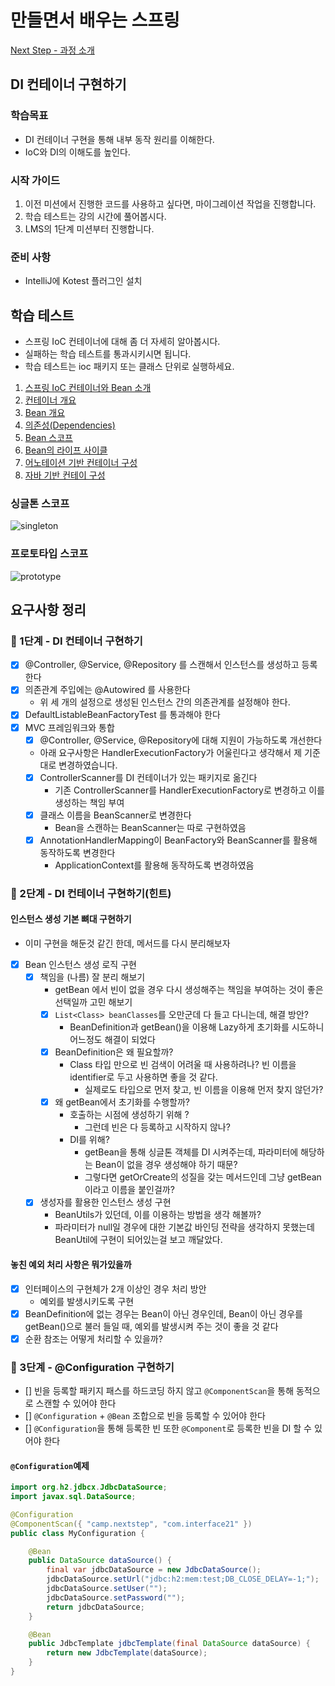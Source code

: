 # 만들면서 배우는 스프링
[Next Step - 과정 소개](https://edu.nextstep.camp/c/4YUvqn9V)

## DI 컨테이너 구현하기

### 학습목표
- DI 컨테이너 구현을 통해 내부 동작 원리를 이해한다.
- IoC와 DI의 이해도를 높인다.

### 시작 가이드
1. 이전 미션에서 진행한 코드를 사용하고 싶다면, 마이그레이션 작업을 진행합니다.
2. 학습 테스트는 강의 시간에 풀어봅시다.
3. LMS의 1단계 미션부터 진행합니다.

### 준비 사항
- IntelliJ에 Kotest 플러그인 설치

## 학습 테스트
- 스프링 IoC 컨테이너에 대해 좀 더 자세히 알아봅시다.
- 실패하는 학습 테스트를 통과시키시면 됩니다.
- 학습 테스트는 ioc 패키지 또는 클래스 단위로 실행하세요.

1. [스프링 IoC 컨테이너와 Bean 소개](study/src/test/kotlin/ioc/Introduction.kt)
2. [컨테이너 개요](study/src/test/kotlin/ioc/Container.kt)
3. [Bean 개요](study/src/test/kotlin/ioc/Bean.kt)
4. [의존성(Dependencies)](study/src/test/kotlin/ioc/Dependencies.kt)
5. [Bean 스코프](study/src/test/kotlin/ioc/BeanScopes.kt)
6. [Bean의 라이프 사이클](study/src/test/kotlin/ioc/Lifecycle.kt)
7. [어노테이션 기반 컨테이너 구성](study/src/test/kotlin/ioc/AnnotationBasedConfiguration.kt)
8. [자바 기반 컨테이 구성](study/src/test/kotlin/ioc/JavaBasedConfiguration.kt)

### 싱글톤 스코프
<img src="docs/images/singleton.png" alt="singleton">

### 프로토타입 스코프
<img src="docs/images/prototype.png" alt="prototype">


## 요구사항 정리 
### 🚀 1단계 - DI 컨테이너 구현하기
- [x] @Controller, @Service, @Repository 를 스캔해서 인스턴스를 생성하고 등록한다 
- [x] 의존관계 주입에는 @Autowired 를 사용한다 
  - 위 세 개의 설정으로 생성된 인스턴스 간의 의존관계를 설정해야 한다. 
- [x] DefaultListableBeanFactoryTest 를 통과해야 한다 
- [x] MVC 프레임워크와 통합 
  - [x] @Controller, @Service, @Repository에 대해 지원이 가능하도록 개선한다
  - 아래 요구사항은 HandlerExecutionFactory가 어울린다고 생각해서 제 기준대로 변경하였습니다. 
  - [x] ControllerScanner를 DI 컨테이너가 있는 패키지로 옮긴다
    - 기존 ControllerScanner를 HandlerExecutionFactory로 변경하고 이를 생성하는 책임 부여 
  - [x] 클래스 이름을 BeanScanner로 변경한다 
    - Bean을 스캔하는 BeanScanner는 따로 구현하였음 
  - [x] AnnotationHandlerMapping이 BeanFactory와 BeanScanner를 활용해 동작하도록 변경한다
    - ApplicationContext를 활용해 동작하도록 변경하였음 

### 🚀 2단계 - DI 컨테이너 구현하기(힌트) 
#### 인스턴스 생성 기본 뼈대 구현하기
- 이미 구현을 해둔것 같긴 한데, 메서드를 다시 분리해보자
- [x] Bean 인스턴스 생성 로직 구현
  - [x] 책임을 (나름) 잘 분리 해보기
    - getBean 에서 빈이 없을 경우 다시 생성해주는 책임을 부여하는 것이 좋은 선택일까 고민 해보기
    - [x] `List<Class> beanClasses`를 오만군데 다 들고 다니는데, 해결 방안?
      - BeanDefinition과 getBean()을 이용해 Lazy하게 초기화를 시도하니 어느정도 해결이 되었다
    - [x] BeanDefinition은 왜 필요할까?
      - Class 타입 만으로 빈 검색이 어려울 때 사용하려나? 빈 이름을 identifier로 두고 사용하면 좋을 것 같다.
        - 실제로도 타입으로 먼저 찾고, 빈 이름을 이용해 먼저 찾지 않던가? 
    - [x] 왜 getBean에서 초기화를 수행할까?
      - 호출하는 시점에 생성하기 위해 ? 
        - 그런데 빈은 다 등록하고 시작하지 않나? 
      - DI를 위해? 
        - getBean을 통해 싱글톤 객체를 DI 시켜주는데, 파라미터에 해당하는 Bean이 없을 경우 생성해야 하기 때문?
        - 그렇다면 getOrCreate의 성질을 갖는 메서드인데 그냥 getBean이라고 이름을 붙인걸까? 
  - [x] 생성자를 활용한 인스턴스 생성 구현 
    - BeanUtils가 있던데, 이를 이용하는 방법을 생각 해볼까?
    - 파라미터가 null일 경우에 대한 기본값 바인딩 전략을 생각하지 못했는데 BeanUtil에 구현이 되어있는걸 보고 깨달았다. 
#### 놓친 예외 처리 사항은 뭐가있을까 
- [x] 인터페이스의 구현체가 2개 이상인 경우 처리 방안 
  - 예외를 발생시키도록 구현 
- [x] BeanDefinition에 없는 경우는 Bean이 아닌 경우인데, Bean이 아닌 경우를 getBean()으로 불러 들일 때, 예외를 발생시켜 주는 것이 좋을 것 같다
- [x] 순환 참조는 어떻게 처리할 수 있을까?

### 🚀 3단계 - @Configuration 구현하기
- [] 빈을 등록할 패키지 패스를 하드코딩 하지 않고 `@ComponentScan`을 통해 동적으로 스캔할 수 있어야 한다
- [] `@Configuration` + `@Bean` 조합으로 빈을 등록할 수 있어야 한다
- [] `@Configuration`을 통해 등록한 빈 또한 `@Component`로 등록한 빈을 DI 할 수 있어야 한다
#### `@Configuration`예제
```java
import org.h2.jdbcx.JdbcDataSource;
import javax.sql.DataSource;

@Configuration
@ComponentScan({ "camp.nextstep", "com.interface21" })
public class MyConfiguration {

    @Bean
    public DataSource dataSource() {
        final var jdbcDataSource = new JdbcDataSource();
        jdbcDataSource.setUrl("jdbc:h2:mem:test;DB_CLOSE_DELAY=-1;");
        jdbcDataSource.setUser("");
        jdbcDataSource.setPassword("");
        return jdbcDataSource;
    }

    @Bean
    public JdbcTemplate jdbcTemplate(final DataSource dataSource) {
        return new JdbcTemplate(dataSource);
    }
}
```
